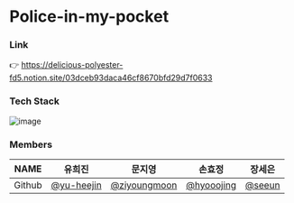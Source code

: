 # Police-in-my-pocket

### Link
👉 https://delicious-polyester-fd5.notion.site/03dceb93daca46cf8670bfd29d7f0633

### Tech Stack
![image](https://user-images.githubusercontent.com/96467030/168101389-975d8757-f521-43ab-aa86-973a18678315.png)

### Members
|NAME|유희진          |문지영    |손효정           |장세은            |
|---|---|---|---|---|
|Github|[@yu-heejin](https://github.com/yu-heejin)|[@ziyoungmoon](https://github.com/ziyoungmoon)|[@hyooojing](https://github.com/hyooojing)   |[@seeun](https://github.com/isprogrammingfun)  |
